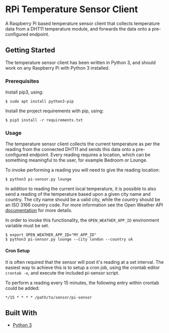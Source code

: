 # RPi Temperature Sensor Client

A Raspberry Pi based temperature sensor client that collects temperature data from a DHT11 temperature module, and forwards the data onto a pre-configured endpoint.

## Getting Started

The temperature sensor client has been written in Python 3, and should work on any Raspberry Pi with Python 3 installed.

### Prerequisites

Install pip3, using:

```shell
$ sudo apt install python3-pip
```

Install the project requirements with pip, using:

```shell
$ pip3 install -r requirements.txt
```

### Usage

The temperature sensor client collects the current temperature as per the reading from the connected DHT11 and sends this data onto a pre-configured endpoint. Every reading requires a location, which can be something meaningful to the user, for example Bedroom or Lounge.

To invoke performing a reading you will need to give the reading location:

```shell
$ python3 pi-sensor.py lounge
```

In addition to reading the current local temperature, it is possible to also send a reading of the temperature based upon a given city name and country. The city name should be a valid city, while the country should be an ISO 3166 country code. For more information see the Open Weather API [documentation](https://openweathermap.org/current#name) for more details.

In order to invoke this functionality, the `OPEN_WEATHER_APP_ID` environment variable must be set.

```shell
$ export OPEN_WEATHER_APP_ID="MY_APP_ID"
$ python3 pi-sensor.py lounge --city london --country uk
```

#### Cron Setup

It is often required that the sensor will post it's reading at a set interval. The easiest way to achieve this is to setup a cron job, using the crontab editor `crontab -e`, and execute the included pi-sensor script.

To perform a reading every 15 minutes, the following entry within crontab could be added:

```
*/15 * * * * /path/to/sensor/pi-sensor
```

## Built With

* [Python 3](https://www.python.org/)
